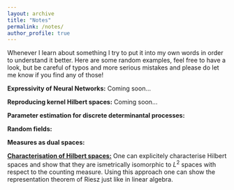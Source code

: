 ```yaml
---
layout: archive
title: "Notes"
permalink: /notes/
author_profile: true
---
```


Whenever I learn about something I try to put it into my own words in order to understand it better. Here are some random examples, feel free to have a look, but be careful of typos and more  serious mistakes and please do let me know if you find any of those!

**Expressivity of Neural Networks:** Coming soon...

**Reproducing kernel Hilbert spaces:** Coming soon...


**Parameter estimation for discrete determinantal processes:**

**Random fields:**

**Measures as dual spaces:**

[**Characterisation of Hilbert spaces:**](/files/Hilbert-spaces.pdf) One can explicitely characterise Hilbert spaces and show that they are ismetrically isomorphic to $L^2$ spaces with respect to the counting measure. Using this approach one can show the representation theorem of Riesz just like in linear algebra.

